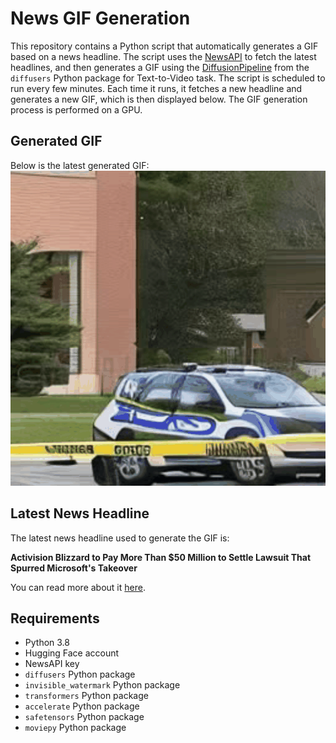 # News GIF Generation
This repository contains a Python script that automatically generates a GIF based on a news headline. The script uses the [NewsAPI](https://newsapi.org/) to fetch the latest headlines, and then generates a GIF using the [DiffusionPipeline](https://github.com/huggingface/diffusers) from the `diffusers` Python package for Text-to-Video task.
The script is scheduled to run every few minutes. Each time it runs, it fetches a new headline and generates a new GIF, which is then displayed below. The GIF generation process is performed on a GPU.

## Generated GIF
Below is the latest generated GIF:
![Generated GIF](output.gif?raw=true&v=1702867336)

## Latest News Headline
The latest news headline used to generate the GIF is:

**Activision Blizzard to Pay More Than $50 Million to Settle Lawsuit That Spurred Microsoft's Takeover**

You can read more about it [here](https://www.wsj.com/tech/activision-blizzard-to-pay-around-50-million-to-settle-lawsuit-that-spurred-microsofts-takeover-4dc1178b).

## Requirements
- Python 3.8
- Hugging Face account
- NewsAPI key
- `diffusers` Python package
- `invisible_watermark` Python package
- `transformers` Python package
- `accelerate` Python package
- `safetensors` Python package
- `moviepy` Python package

